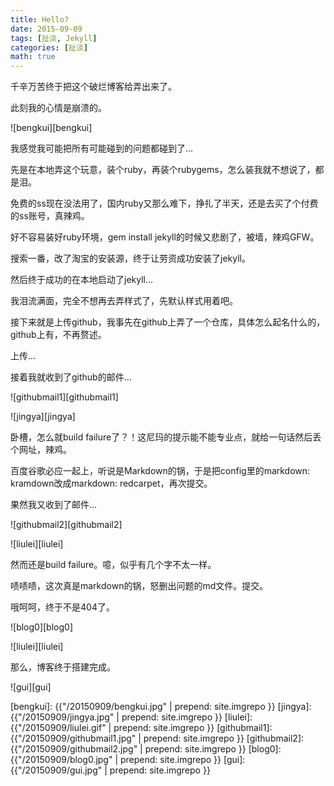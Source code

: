 ```yaml
---
title: Hello?
date: 2015-09-09
tags: [扯淡, Jekyll]
categories: [扯淡]
math: true
---
```


千辛万苦终于把这个破烂博客给弄出来了。

此刻我的心情是崩溃的。

![bengkui][bengkui]

我感觉我可能把所有可能碰到的问题都碰到了...

先是在本地弄这个玩意，装个ruby，再装个rubygems，怎么装我就不想说了，都是泪。

免费的ss现在没法用了，国内ruby又那么难下，挣扎了半天，还是去买了个付费的ss账号，真辣鸡。

好不容易装好ruby环境，gem install jekyll的时候又悲剧了，被墙，辣鸡GFW。

搜索一番，改了淘宝的安装源，终于让劳资成功安装了jekyll。

然后终于成功的在本地启动了jekyll...

我泪流满面，完全不想再去弄样式了，先默认样式用着吧。

接下来就是上传github，我事先在github上弄了一个仓库，具体怎么起名什么的，github上有，不再赘述。

上传...

接着我就收到了github的邮件...

![githubmail1][githubmail1]

![jingya][jingya]

卧槽，怎么就build failure了？！这尼玛的提示能不能专业点，就给一句话然后丢个网址，辣鸡。

百度谷歌必应一起上，听说是Markdown的锅，于是把config里的markdown: kramdown改成markdown: redcarpet，再次提交。

果然我又收到了邮件...

![githubmail2][githubmail2]

![liulei][liulei]

然而还是build failure。噫，似乎有几个字不太一样。

啧啧啧，这次真是markdown的锅，怒删出问题的md文件。提交。

哦呵呵，终于不是404了。

![blog0][blog0]

![liulei][liulei]

那么，博客终于搭建完成。

![gui][gui]


[bengkui]:  {{"/20150909/bengkui.jpg" | prepend: site.imgrepo }}
[jingya]:  {{"/20150909/jingya.jpg" | prepend: site.imgrepo }}
[liulei]:  {{"/20150909/liulei.gif" | prepend: site.imgrepo }}
[githubmail1]:	{{"/20150909/githubmail1.jpg" | prepend: site.imgrepo }}
[githubmail2]:	{{"/20150909/githubmail2.jpg" | prepend: site.imgrepo }}
[blog0]:	{{"/20150909/blog0.jpg" | prepend: site.imgrepo }}
[gui]:	{{"/20150909/gui.jpg" | prepend: site.imgrepo }}